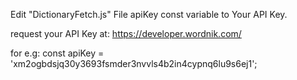 Edit "DictionaryFetch.js" File apiKey const variable to Your API Key.

request your API Key at:
https://developer.wordnik.com/

for e.g: 
const apiKey = 'xm2ogbdsjq30y3693fsmder3nvvls4b2in4cypnq6lu9s6ej1';
